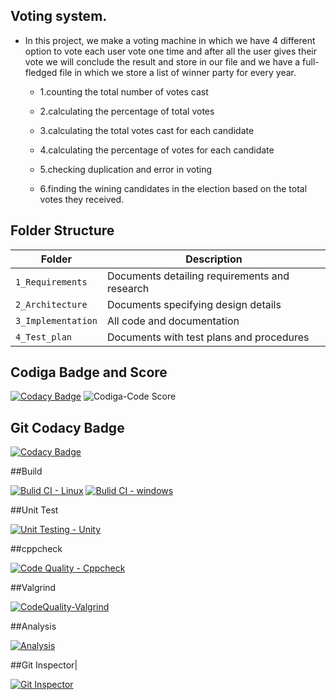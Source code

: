 ## Voting system.
* In this project, we make a voting machine in which we have 4 different option to vote each user vote one time and after all the user gives their vote we will conclude   the result and store in our file and we have a full-fledged file in which we store a list of winner party for every year.

    * 1.counting the total number of votes cast

    * 2.calculating the percentage of total votes

    * 3.calculating the total votes cast for each candidate

    * 4.calculating the percentage of votes for each candidate

    * 5.checking duplication and error in voting

    * 6.finding the wining candidates in the election based on the total votes they received.

 ## Folder Structure
|Folder             | Description |
|-------------------| -----------------------------------------|
| `1_Requirements`   | Documents detailing requirements and research|
| `2_Architecture`         | Documents specifying design details|
| `3_Implementation` | All code and documentation|
| `4_Test_plan`      | Documents with test plans and procedures|

## Codiga Badge and Score

[![Codacy Badge](https://app.codacy.com/project/badge/Grade/ea6a3374686641689aa81107681d5d93)](https://www.codacy.com/gh/sivathathareddy-satti/M1_VotingSystem/dashboard?utm_source=github.com&amp;utm_medium=referral&amp;utm_content=sivathathareddy-satti/M1_VotingSystem&amp;utm_campaign=Badge_Grade)
![Codiga-Code Score](https://api.codiga.io/project/32237/score/svg)

## Git Codacy Badge

[![Codacy Badge](https://app.codacy.com/project/badge/Grade/ea6a3374686641689aa81107681d5d93)](https://www.codacy.com/gh/sivathathareddy-satti/M1_VotingSystem/dashboard?utm_source=github.com&amp;utm_medium=referral&amp;utm_content=sivathathareddy-satti/M1_VotingSystem&amp;utm_campaign=Badge_Grade)

##Build

[![Bulid CI - Linux](https://github.com/sivathathareddy-satti/M1_VotingSystem/actions/workflows/Linux.yml/badge.svg)](https://github.com/sivathathareddy-satti/M1_VotingSystem/actions/workflows/Linux.yml)
[![Bulid CI - windows](https://github.com/sivathathareddy-satti/M1_VotingSystem/actions/workflows/Windows.yml/badge.svg)](https://github.com/sivathathareddy-satti/M1_VotingSystem/actions/workflows/Windows.yml)

##Unit Test

[![Unit Testing - Unity](https://github.com/sivathathareddy-satti/M1_VotingSystem/actions/workflows/unit-test.yml/badge.svg)](https://github.com/sivathathareddy-satti/M1_VotingSystem/actions/workflows/unit-test.yml)


##cppcheck

[![Code Quality - Cppcheck](https://github.com/sivathathareddy-satti/M1_VotingSystem/actions/workflows/Cppcheck.yml/badge.svg)](https://github.com/sivathathareddy-satti/M1_VotingSystem/actions/workflows/Cppcheck.yml) 

##Valgrind

[![CodeQuality-Valgrind](https://github.com/sivathathareddy-satti/M1_VotingSystem/actions/workflows/Valgrind.yml/badge.svg)](https://github.com/sivathathareddy-satti/M1_VotingSystem/actions/workflows/Valgrind.yml)

##Analysis

[![Analysis](https://github.com/sivathathareddy-satti/M1_VotingSystem/actions/workflows/Analysis.yml/badge.svg)](https://github.com/sivathathareddy-satti/M1_VotingSystem/actions/workflows/Analysis.yml)                                                                                    

##Git Inspector|

[![Git Inspector](https://github.com/sivathathareddy-satti/M1_VotingSystem/actions/workflows/Git%20Inspector.yml/badge.svg)](https://github.com/sivathathareddy-satti/M1_VotingSystem/actions/workflows/Git%20Inspector.yml)




